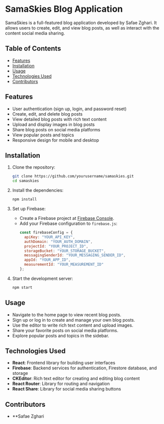# SamaSkies Blog Application

SamaSkies is a full-featured blog application developed by Safae Zghari. It allows users to create, edit, and view blog posts, as well as interact with the content social media sharing.

## Table of Contents
- [Features](#features)
- [Installation](#installation)
- [Usage](#usage)
- [Technologies Used](#technologies-used)
- [Contributors](#contributors)

## Features
- User authentication (sign up, login, and password reset)
- Create, edit, and delete blog posts
- View detailed blog posts with rich text content
- Upload and display images in blog posts
- Share blog posts on social media platforms
- View popular posts and topics
- Responsive design for mobile and desktop

## Installation
1. Clone the repository:
   ```bash
   git clone https://github.com/yourusername/samaskies.git
   cd samaskies
   ```

2. Install the dependencies:
   ```bash
   npm install
   ```

3. Set up Firebase:
   - Create a Firebase project at [Firebase Console](https://console.firebase.google.com/).
   - Add your Firebase configuration to `firebase.js`:
     ```javascript
     const firebaseConfig = {
       apiKey: "YOUR_API_KEY",
       authDomain: "YOUR_AUTH_DOMAIN",
       projectId: "YOUR_PROJECT_ID",
       storageBucket: "YOUR_STORAGE_BUCKET",
       messagingSenderId: "YOUR_MESSAGING_SENDER_ID",
       appId: "YOUR_APP_ID",
       measurementId: "YOUR_MEASUREMENT_ID"
     };
     ```

4. Start the development server:
   ```bash
   npm start
   ```

## Usage
- Navigate to the home page to view recent blog posts.
- Sign up or log in to create and manage your own blog posts.
- Use the editor to write rich text content and upload images.
- Share your favorite posts on social media platforms.
- Explore popular posts and topics in the sidebar.

## Technologies Used
- **React**: Frontend library for building user interfaces
- **Firebase**: Backend services for authentication, Firestore database, and storage
- **CKEditor**: Rich text editor for creating and editing blog content
- **React Router**: Library for routing and navigation
- **React Share**: Library for social media sharing buttons

## Contributors
- **Safae Zghari






